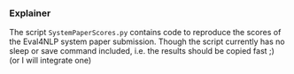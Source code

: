### Explainer
The script `SystemPaperScores.py` contains code to reproduce the scores of the Eval4NLP system paper submission.
Though the script currently has no sleep or save command included, i.e. the results should be copied fast ;)  
(or I will integrate one)
